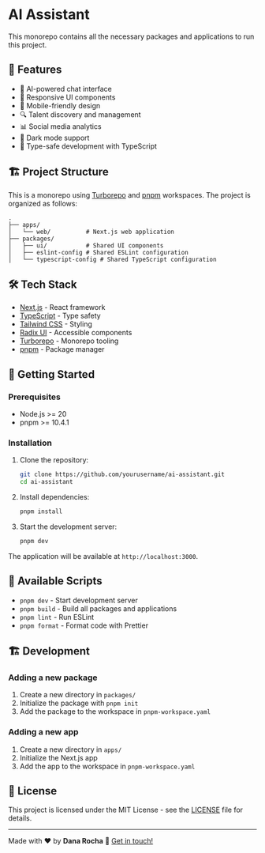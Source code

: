 # AI Assistant

This monorepo contains all the necessary packages and applications to run this project.

## 🚀 Features

- 🤖 AI-powered chat interface
- 🎨 Responsive UI components
- 📱 Mobile-friendly design
- 🔍 Talent discovery and management
- 📊 Social media analytics
- 🌙 Dark mode support
- 🎯 Type-safe development with TypeScript

## 🏗️ Project Structure

This is a monorepo using [Turborepo](https://turbo.build/repo) and [pnpm](https://pnpm.io/) workspaces. The project is organized as follows:

```
.
├── apps/
│   └── web/          # Next.js web application
├── packages/
│   ├── ui/           # Shared UI components
│   ├── eslint-config # Shared ESLint configuration
│   └── typescript-config # Shared TypeScript configuration
```

## 🛠️ Tech Stack

- [Next.js](https://nextjs.org/) - React framework
- [TypeScript](https://www.typescriptlang.org/) - Type safety
- [Tailwind CSS](https://tailwindcss.com/) - Styling
- [Radix UI](https://www.radix-ui.com/) - Accessible components
- [Turborepo](https://turbo.build/repo) - Monorepo tooling
- [pnpm](https://pnpm.io/) - Package manager

## 🚀 Getting Started

### Prerequisites

- Node.js >= 20
- pnpm >= 10.4.1

### Installation

1. Clone the repository:
   ```bash
   git clone https://github.com/yourusername/ai-assistant.git
   cd ai-assistant
   ```

2. Install dependencies:
   ```bash
   pnpm install
   ```

3. Start the development server:
   ```bash
   pnpm dev
   ```

The application will be available at `http://localhost:3000`.

## 📝 Available Scripts

- `pnpm dev` - Start development server
- `pnpm build` - Build all packages and applications
- `pnpm lint` - Run ESLint
- `pnpm format` - Format code with Prettier

## 🏗️ Development

### Adding a new package

1. Create a new directory in `packages/`
2. Initialize the package with `pnpm init`
3. Add the package to the workspace in `pnpm-workspace.yaml`

### Adding a new app

1. Create a new directory in `apps/`
2. Initialize the Next.js app
3. Add the app to the workspace in `pnpm-workspace.yaml`

## 📄 License

This project is licensed under the MIT License - see the [LICENSE](LICENSE) file for details.

---

Made with ♥ by **Dana Rocha** :wave: [Get in touch!](https://www.linkedin.com/in/danarocha/)
